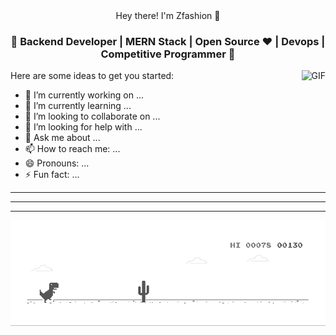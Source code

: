 <center>Hey there! I'm Zfashion 🖖</center>
<h3 align="center">🚀 Backend Developer | MERN Stack | Open Source ♥ | Devops | Competitive Programmer  🚀</h3>

<img align="right" alt="GIF" src="https://raw.githubusercontent.com/haoruilee/haoruilee/master/pic/pusheencode.gif" />

Here are some ideas to get you started:

- 🔭 I’m currently working on ...
- 🌱 I’m currently learning ...
- 👯 I’m looking to collaborate on ...
- 🤔 I’m looking for help with ...
- 💬 Ask me about ...
- 📫 How to reach me: ...
- 😄 Pronouns: ...
- ⚡ Fun fact: ...

---
---
---
![Dino](https://raw.githubusercontent.com/sanket9006/sanket9006/master/dino.gif)
